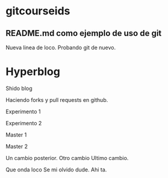 # gitcourseids

## README.md como ejemplo de uso de git

Nueva linea de loco.
Probando git de nuevo.

# Hyperblog
Shido blog

Haciendo forks y pull requests en github.

Experimento 1

Experimento 2

Master 1

Master 2

Un cambio posterior.
Otro cambio
Ultimo cambio.

Que onda loco
Se mi olvido dude. Ahi ta.
